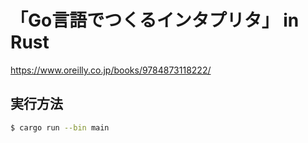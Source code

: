 # 「Go言語でつくるインタプリタ」 in Rust

https://www.oreilly.co.jp/books/9784873118222/

## 実行方法

```sh
$ cargo run --bin main
```
